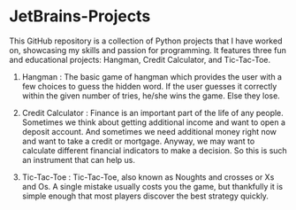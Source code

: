 # JetBrains-Projects
This GitHub repository is a collection of Python projects that I have worked on, showcasing my skills and passion for programming. It features three fun and educational projects: Hangman, Credit Calculator, and Tic-Tac-Toe.

1. Hangman : The basic game of hangman which provides the user with a few choices to guess the hidden word. If the user guesses it correctly within the given number of tries, he/she wins the game. Else they lose.

2. Credit Calculator : Finance is an important part of the life of any people. Sometimes we think about getting additional income and want to open a deposit account. And sometimes we need additional money right now and want to take a credit or mortgage. Anyway, we may want to calculate different financial indicators to make a decision. So this is such an instrument that can help us.

3. Tic-Tac-Toe : Tic-Tac-Toe, also known as Noughts and crosses or Xs and Os. A single mistake usually costs you the game, but thankfully it is simple enough that most players discover the best strategy quickly.
